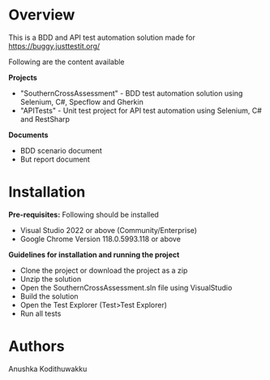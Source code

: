 # Overview

This is a BDD and API test automation solution made for https://buggy.justtestit.org/

Following are the content available

**Projects**
- "SouthernCrossAssessment" - BDD test automation solution using Selenium, C#, Specflow and Gherkin
- "APITests" - Unit test project for API test automation using Selenium, C# and RestSharp

**Documents**
- BDD scenario document
- But report document



# Installation
**Pre-requisites:**
Following should be installed
- Visual Studio 2022 or above (Community/Enterprise)
- Google Chrome Version 118.0.5993.118 or above

**Guidelines for installation and running the project**
- Clone the project or download the project as a zip
- Unzip the solution
- Open the SouthernCrossAssessment.sln file using VisualStudio
- Build the solution
- Open the Test Explorer (Test>Test Explorer)
- Run all tests


# Authors
Anushka Kodithuwakku

